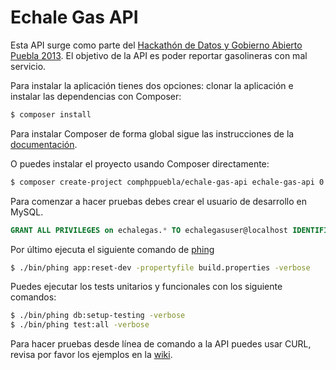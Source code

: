 # Echale Gas API

Esta API surge como parte del 
[Hackathón de Datos y Gobierno Abierto Puebla 2013](https://www.facebook.com/OpenDataPuebla).
El objetivo de la API es poder reportar gasolineras con mal servicio.

Para instalar la aplicación tienes dos opciones: clonar la aplicación e instalar las dependencias
con Composer:

```bash
$ composer install
```

Para instalar Composer de forma global sigue las instrucciones de la
[documentación](http://getcomposer.org/doc/00-intro.md#globally).

O puedes instalar el proyecto usando Composer directamente:

```bash
$ composer create-project comphppuebla/echale-gas-api echale-gas-api 0.0.6
```

Para comenzar a hacer pruebas debes crear el usuario de desarrollo en MySQL.

```sql
GRANT ALL PRIVILEGES on echalegas.* TO echalegasuser@localhost IDENTIFIED BY '3chal3g4sus3r!';
```

Por último ejecuta el siguiente comando de [phing](http://www.phing.info/docs/guide/stable/)

```bash
$ ./bin/phing app:reset-dev -propertyfile build.properties -verbose
```

Puedes ejecutar los tests unitarios y funcionales con los siguiente comandos:

```bash
$ ./bin/phing db:setup-testing -verbose
$ ./bin/phing test:all -verbose
```

Para hacer pruebas desde línea de comando a la API puedes usar CURL, revisa por favor los ejemplos
en la [wiki](https://github.com/ComPHPPuebla/echale-gas-api/wiki/Testing-con-curl).
